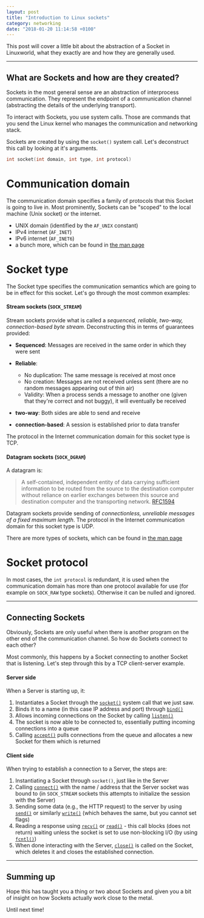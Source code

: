 ```yaml
---
layout: post
title: "Introduction to Linux sockets"
category: networking
date: "2018-01-20 11:14:58 +0100"
---
```


This post will cover a little bit about the abstraction of a Socket in Linuxworld, what they exactly are and how they are generally used.

---
## What are Sockets and how are they created?

Sockets in the most general sense are an abstraction of interprocess communication. They represent the endpoint of a communication channel (abstracting the details of the underlying transport).

To interact with Sockets, you use system calls. Those are commands that you send the Linux kernel who manages the communication and networking stack.

Sockets are created by using the `socket()` system call.
Let's deconstruct this call by looking at it's arguments.

```c
int socket(int domain, int type, int protocol)
```

# Communication domain

The communication domain specifies a family of protocols that this Socket is going to live in.
Most prominently, Sockets can be "scoped" to the local machine (Unix socket) or the internet.

- UNIX domain (identified by the `AF_UNIX` constant)
- IPv4 internet (`AF_INET`)
- IPv6 internet (`AF_INET6`)
- a bunch more, which can be found in [the man page](http://man7.org/linux/man-pages/man2/socket.2.html)

# Socket type
The Socket type specifies the communication semantics which are going to be in effect for this socket.
Let's go through the most common examples:

#### Stream sockets (`SOCK_STREAM`)
Stream sockets provide what is called a *sequenced, reliable, two-way, connection-based byte stream*.
Deconstructing this in terms of guarantees provided:
- **Sequenced**: Messages are received in the same order in which they were sent
- **Reliable**:
  - No duplication: The same message is received at most once
  - No creation: Messages are not received unless sent (there are no random messages appearing out of thin air)
  - Validity: When a process sends a message to another one (given that they're correct and not buggy),
    it will eventually be received

- **two-way**: Both sides are able to send and receive
- **connection-based**: A session is established prior to data transfer

The protocol in the Internet communication domain for this socket type is TCP.

#### Datagram sockets (`SOCK_DGRAM`)
A datagram is:
> A self-contained, independent entity of data carrying sufficient information to be routed from the source to the destination computer without reliance on earlier exchanges between this source and destination computer and the transporting network.
> [RFC1594](https://tools.ietf.org/html/rfc1594)

Datagram sockets provide sending of *connectionless, unreliable messages of a fixed maximum length*.
The protocol in the Internet communication domain for this socket type is UDP.

There are more types of sockets, which can be found in [the man page](http://man7.org/linux/man-pages/man2/socket.2.html)

# Socket protocol
In most cases, the `int protocol` is redundant, it is used when the communication domain has more than one protocol available for use (for example on `SOCK_RAW` type sockets). Otherwise it can be nulled and ignored.


---
## Connecting Sockets
Obviously, Sockets are only useful when there is another program on the other end of the communication channel.
So how do Sockets connect to each other?

Most commonly, this happens by a Socket connecting to another Socket that is listening.
Let's step through this by a TCP client-server example.

#### Server side
When a Server is starting up, it:
1. Instantiates a Socket through the [`socket()`](https://www.freebsd.org/cgi/man.cgi?socket(2)) system call that we just saw.
2. Binds it to a name (in this case IP address and port) through [`bind()`](https://www.freebsd.org/cgi/man.cgi?bind(2))
3. Allows incoming connections on the Socket by calling [`listen()`](https://www.freebsd.org/cgi/man.cgi?listen(2))
4. The socket is now able to be connected to, essentially putting incoming connections into a queue
5. Calling [`accept()`](https://www.freebsd.org/cgi/man.cgi?accept(2)) pulls connections from the queue and allocates a new Socket for them which is returned

#### Client side
When trying to establish a connection to a Server, the steps are:
1. Instantiating a Socket through `socket()`, just like in the Server
2. Calling [`connect()`](https://www.freebsd.org/cgi/man.cgi?connect) with the name / address that the Server socket was bound to (in `SOCK_STREAM` sockets this attempts to initialize the session with the Server)
3. Sending some data (e.g., the HTTP request) to the server by using [`send()`](https://www.freebsd.org/cgi/man.cgi?query=send) or similarly [`write()`](https://www.freebsd.org/cgi/man.cgi?query=write) (which behaves the same, but you cannot set flags)
4. Reading a response using [`recv()`](https://www.freebsd.org/cgi/man.cgi?query=recv) or [`read()`](https://www.freebsd.org/cgi/man.cgi?query=read&sektion=2) - this call blocks (does not return) waiting unless the socket is set to use non-blocking I/O (by using [`fcntl()`](https://www.freebsd.org/cgi/man.cgi?query=fcntl))
5. When done interacting with the Server, [`close()`](https://www.freebsd.org/cgi/man.cgi?query=close) is called on the Socket, which deletes it and closes the established connection.

---
## Summing up
Hope this has taught you a thing or two about Sockets and given you a bit of insight on how Sockets actually work close to the metal.

Until next time!
